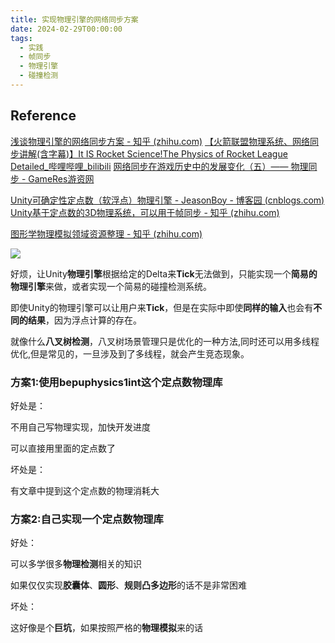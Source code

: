 ```yaml
---
title: 实现物理引擎的网络同步方案
date: 2024-02-29T00:00:00
tags:
  - 实践
  - 帧同步
  - 物理引擎
  - 碰撞检测
---
```

## Reference

[浅谈物理引擎的网络同步方案 - 知乎 (zhihu.com)](https://zhuanlan.zhihu.com/p/341447703)
[【火箭联盟物理系统、网络同步讲解(含字幕)】It IS Rocket Science!The Physics of Rocket League Detailed_哔哩哔哩_bilibili](https://www.bilibili.com/video/BV1Qb411h7e5/?vd_source=0facd4aab4af4ac2b725f78a049c12b0)
[网络同步在游戏历史中的发展变化（五）—— 物理同步 - GameRes游资网](https://www.gameres.com/878520.html)

[Unity可确定性定点数（软浮点）物理引擎 - JeasonBoy - 博客园 (cnblogs.com)](https://www.cnblogs.com/jeason1997/p/17591414.html)
[Unity基于定点数的3D物理系统，可以用于帧同步 - 知乎 (zhihu.com)](https://zhuanlan.zhihu.com/p/577039641?utm_id=0)

[图形学物理模拟领域资源整理 - 知乎 (zhihu.com)](https://zhuanlan.zhihu.com/p/444931303)

![](/images/posts/Pasted%20image%2020240228234344.png)

好烦，让Unity**物理引擎**根据给定的Delta来**Tick**无法做到，只能实现一个**简易的物理引擎**来做，或者实现一个简易的碰撞检测系统。

即使Unity的物理引擎可以让用户来**Tick**，但是在实际中即使**同样的输入**也会有**不同的结果**，因为浮点计算的存在。

就像什么**八叉树检测**，八叉树场景管理只是优化的一种方法,同时还可以用多线程优化,但是常见的，一旦涉及到了多线程，就会产生竞态现象。

### 方案1:使用**bepuphysics1int**这个定点数物理库

好处是：

不用自己写物理实现，加快开发进度

可以直接用里面的定点数了

坏处是：

有文章中提到这个定点数的物理消耗大
### 方案2:自己实现一个定点数物理库

好处：

可以多学很多**物理检测**相关的知识

如果仅仅实现**胶囊体**、**圆形**、**规则凸多边形**的话不是非常困难

坏处：

这好像是个**巨坑**，如果按照严格的**物理模拟**来的话
